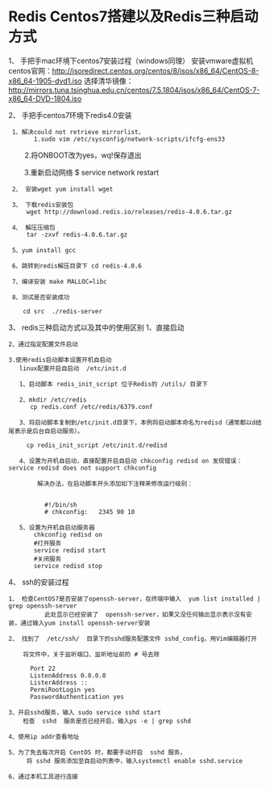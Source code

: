 #  Redis Centos7搭建以及Redis三种启动方式

1、 手把手mac环境下centos7安装过程（windows同理）
        安装vmware虚拟机
        centos官网：http://isoredirect.centos.org/centos/8/isos/x86_64/CentOS-8-x86_64-1905-dvd1.iso
        选择清华镜像：http://mirrors.tuna.tsinghua.edu.cn/centos/7.5.1804/isos/x86_64/CentOS-7-x86_64-DVD-1804.iso

2、 手把手centos7环境下redis4.0安装

     1、解决could not retrieve mirrorlist，
           1.sudo vim /etc/sysconfig/network-scripts/ifcfg-ens33 

　　        2.将ONBOOT改为yes，wq!保存退出

            3.重新启动网络  $ service network restart

     2、 安装wget yum install wget

     3、 下载redis安装包
         wget http://download.redis.io/releases/redis-4.0.6.tar.gz

     4、 解压压缩包
         tar -zxvf redis-4.0.6.tar.gz

     5、yum install gcc

     6、跳转到redis解压目录下 cd redis-4.0.6

     7、编译安装 make MALLOC=libc　　

     8、测试是否安装成功

        cd src  ./redis-server

3、 redis三种启动方式以及其中的使用区别
    1、直接启动

    2、通过指定配置文件启动

    3.使用redis启动脚本设置开机自启动
       linux配置开启自启动  /etc/init.d

       1、启动脚本 redis_init_script 位于Redis的 /utils/ 目录下

       2、mkdir /etc/redis
          cp redis.conf /etc/redis/6379.conf

       3、将启动脚本复制到/etc/init.d目录下，本例将启动脚本命名为redisd（通常都以d结尾表示是后台自启动服务）。

         cp redis_init_script /etc/init.d/redisd

       4、设置为开机自启动，直接配置开启自启动 chkconfig redisd on 发现错误： service redisd does not support chkconfig

            解决办法，在启动脚本开头添加如下注释来修改运行级别：


              #!/bin/sh
              # chkconfig:   2345 90 10

       5、设置为开机自启动服务器
           chkconfig redisd on
           #打开服务
           service redisd start
           #关闭服务
           service redisd stop

4、 ssh的安装过程

    1、 检查CentOS7是否安装了openssh-server，在终端中输入  yum list installed | grep openssh-server
              此处显示已经安装了  openssh-server，如果又没任何输出显示表示没有安装，通过输入yum install openssh-server安装

    2、 找到了  /etc/ssh/  目录下的sshd服务配置文件 sshd_config，用Vim编辑器打开

        将文件中，关于监听端口、监听地址前的 # 号去除

          Port 22
          ListenAddress 0.0.0.0
          ListerAddress ::
          PermiRootLogin yes
          PasswordAuthentication yes

    3、开启sshd服务，输入 sudo service sshd start
        检查  sshd  服务是否已经开启，输入ps -e | grep sshd

    4、使用ip addr查看地址

    5、为了免去每次开启 CentOS 时，都要手动开启  sshd 服务，
         将 sshd 服务添加至自启动列表中，输入systemctl enable sshd.service

    6、通过本机工具进行连接





